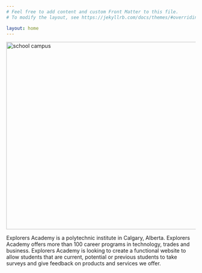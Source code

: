 ```yaml
---
# Feel free to add content and custom Front Matter to this file.
# To modify the layout, see https://jekyllrb.com/docs/themes/#overriding-theme-defaults

layout: home
---
```

<img src="https://images.pexels.com/photos/2973323/pexels-photo-2973323.jpeg?auto=compress&cs=tinysrgb&dpr=2&h=750&w=1260" alt="school campus" height="500" width="800">

Explorers Academy is a polytechnic institute in Calgary, Alberta. Explorers Academy offers more than 100 career programs in technology, trades and business. Explorers Academy is looking to create a functional website to allow students that are current, potential or previous students to take surveys and give feedback on products and services we offer.

